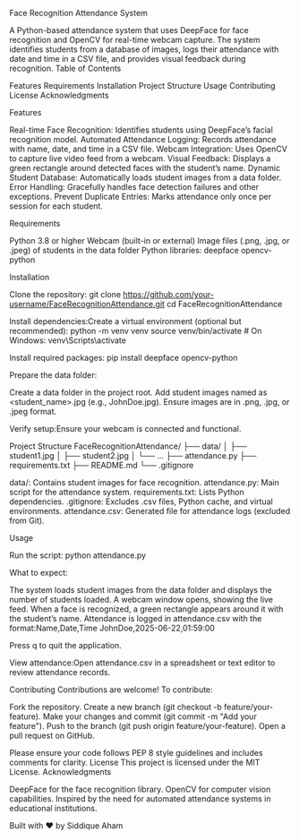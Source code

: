 Face Recognition Attendance System

A Python-based attendance system that uses DeepFace for face recognition and OpenCV for real-time webcam capture. The system identifies students from a database of images, logs their attendance with date and time in a CSV file, and provides visual feedback during recognition.
Table of Contents

Features
Requirements
Installation
Project Structure
Usage
Contributing
License
Acknowledgments

Features

Real-time Face Recognition: Identifies students using DeepFace’s facial recognition model.
Automated Attendance Logging: Records attendance with name, date, and time in a CSV file.
Webcam Integration: Uses OpenCV to capture live video feed from a webcam.
Visual Feedback: Displays a green rectangle around detected faces with the student’s name.
Dynamic Student Database: Automatically loads student images from a data folder.
Error Handling: Gracefully handles face detection failures and other exceptions.
Prevent Duplicate Entries: Marks attendance only once per session for each student.

Requirements

Python 3.8 or higher
Webcam (built-in or external)
Image files (.png, .jpg, or .jpeg) of students in the data folder
Python libraries:
deepface
opencv-python



Installation

Clone the repository:
git clone https://github.com/your-username/FaceRecognitionAttendance.git
cd FaceRecognitionAttendance


Install dependencies:Create a virtual environment (optional but recommended):
python -m venv venv
source venv/bin/activate  # On Windows: venv\Scripts\activate

Install required packages:
pip install deepface opencv-python


Prepare the data folder:

Create a data folder in the project root.
Add student images named as <student_name>.jpg (e.g., JohnDoe.jpg).
Ensure images are in .png, .jpg, or .jpeg format.


Verify setup:Ensure your webcam is connected and functional.


Project Structure
FaceRecognitionAttendance/
├── data/
│   ├── student1.jpg
│   ├── student2.jpg
│   └── ...
├── attendance.py
├── requirements.txt
├── README.md
└── .gitignore


data/: Contains student images for face recognition.
attendance.py: Main script for the attendance system.
requirements.txt: Lists Python dependencies.
.gitignore: Excludes .csv files, Python cache, and virtual environments.
attendance.csv: Generated file for attendance logs (excluded from Git).

Usage

Run the script:
python attendance.py


What to expect:

The system loads student images from the data folder and displays the number of students loaded.
A webcam window opens, showing the live feed.
When a face is recognized, a green rectangle appears around it with the student’s name.
Attendance is logged in attendance.csv with the format:Name,Date,Time
JohnDoe,2025-06-22,01:59:00


Press q to quit the application.


View attendance:Open attendance.csv in a spreadsheet or text editor to review attendance records.


Contributing
Contributions are welcome! To contribute:

Fork the repository.
Create a new branch (git checkout -b feature/your-feature).
Make your changes and commit (git commit -m "Add your feature").
Push to the branch (git push origin feature/your-feature).
Open a pull request on GitHub.

Please ensure your code follows PEP 8 style guidelines and includes comments for clarity.
License
This project is licensed under the MIT License.
Acknowledgments

DeepFace for the face recognition library.
OpenCV for computer vision capabilities.
Inspired by the need for automated attendance systems in educational institutions.


Built with ❤️ by Siddique Aham
